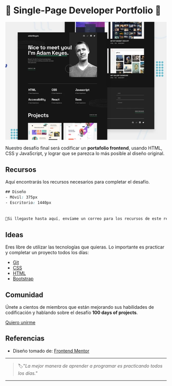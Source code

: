 # 🎉 Single-Page Developer Portfolio 🎉

![contact form](./img/100-day.jpg)

Nuestro desafío final será codificar un **portafolio frontend**, usando HTML, CSS y JavaScript, y lograr que se parezca lo más posible al diseño original.


## Recursos

Aquí encontrarás los recursos necesarios para completar el desafío.

```css
## Diseño
- Móvil: 375px
- Escritorio: 1440px


🎉Si llegaste hasta aquí, envíame un correo para los recursos de este reto final.🎉
```


## Ideas

Eres libre de utilizar las tecnologías que quieras. Lo importante es practicar y completar un proyecto todos los días:

- [Git](https://git-scm.com/)
- [CSS](https://www.w3schools.com/css/default.asp)
- [HTML](https://www.w3schools.com/html/default.asp)
- [Bootstrap](https://getbootstrap.com/)


## Comunidad

Únete a cientos de miembros que están mejorando sus habilidades de codificación y hablando sobre el desafío **100 days of projects**.

<a href="https://chat.whatsapp.com/LDaK0dksr8f7FbsTWSf0ww" class="btn">
  Quiero unirme
</a>


## Referencias

- Diseño tomado de: [Frontend Mentor](https://www.frontendmentor.io/challenges/singlepage-developer-portfolio-bBVj2ZPi-x)

---

> 🏷️"_La mejor manera de aprender a programar es practicando todos los días."_  

---